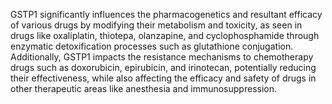 GSTP1 significantly influences the pharmacogenetics and resultant efficacy of various drugs by modifying their metabolism and toxicity, as seen in drugs like oxaliplatin, thiotepa, olanzapine, and cyclophosphamide through enzymatic detoxification processes such as glutathione conjugation. Additionally, GSTP1 impacts the resistance mechanisms to chemotherapy drugs such as doxorubicin, epirubicin, and irinotecan, potentially reducing their effectiveness, while also affecting the efficacy and safety of drugs in other therapeutic areas like anesthesia and immunosuppression.